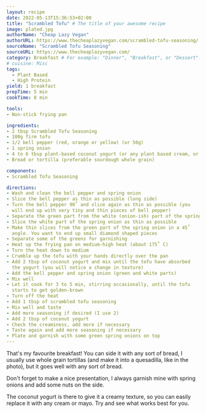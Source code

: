 ```yaml
---
layout: recipe
date: 2022-05-13T15:36:53+02:00
title: "Scrambled Tofu" # The title of your awesome recipe
image: plated.jpg
authorName: "Cheap Lazy Vegan"
authorURL: https://www.thecheaplazyvegan.com/scrambled-tofu-seasoning/
sourceName: "Scrambled Tofu Seasoning"
sourceURL: https://www.thecheaplazyvegan.com/
category: Breakfast # For example: "Dinner", "Breakfast", or "Dessert".
# cuisine: Misc
tags:
  - Plant Based
  - High Protein
yield: 1 breakfast
prepTime: 5 min
cookTime: 8 min

tools:
- Non-stick frying pan

ingredients:
- 2 tbsp Scrambled Tofu Seasoning
- 100g firm tofu
- 1/2 bell pepper (red, orange or yellow) (or 50g)
- 1 spring onion
- 4 to 6 tbsp plant-based coconut yogurt (or any plant based cream, or vegan mayo).
- Bread or tortilla (preferable sourdough whole grain)

components:
- Scrambled Tofu Seasoning

directions:
- Wash and clean the bell pepper and spring onion
- Slice the bell pepper as thin as possible (long side)
- Turn the bell pepper 90˚ and slice again as thin as possible (you
  will end up with very tiny and thin pieces of bell pepper)
- Separate the green part from the white (onion-ish) part of the spring onion
- Slice the white part of the spring onion as thin as possible
- Make thin slices from the green part of the spring onion in a 45˚
  angle. You want to end up small diamond shaped pieces
- Separate some of the greens for garnishing
- Heat up the frying pan on medium-high heat (about 175˚ C)
- Turn the heat down to medium
- Crumble up the tofu with your hands directly over the pan
- Add 2 tbsp of coconut yogurt and mix until the tofu have absorbed
  the yogurt (you will notice a change in texture)
- Add the bell pepper and spring onion (green and white parts)
- Mix well
- Let it cook for 3 to 5 min, stirring occasionally, until the tofu
  starts to get golden-brown
- Turn off the heat
- Add 1 tbsp of scrambled tofu seasoning
- Mix well and taste
- Add more seasoning if desired (I use 2)
- Add 2 tbsp of coconut yogurt
- Check the creaminess, add more if necessary
- Taste again and add more seasoning if necessary
- Plate and garnish with some green spring onions on top
---
```


That's my favourite breakfast! You can side it with any sort of bread,
I usually use whole grain tortillas (and make it into a quesadilla,
like in the photo), but it goes well with any sort of bread.

Don't forget to make a nice presentation, I always garnish mine with
spring onions and add some nuts on the side.

The coconut yogurt is there to give it a creamy texture, so
you can easily replace it with any cream or mayo. Try and see what
works best for you.
